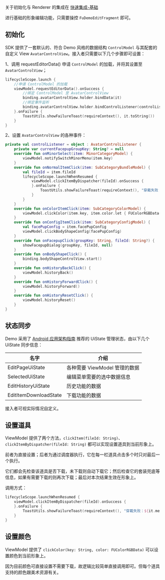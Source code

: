 关于初始化与 Renderer 的集成在 [快速集成-基础](1、快速集成-基础.md) 

进行基础的形象编辑功能，只需要操控 `FuDemoEditFragment` 即可。

## 初始化

SDK 提供了一套默认的、符合 Demo 风格的数据结构 `ControlModel` 与其配套的自定义 View `AvatarControlView`。接入者只需要以下几个步骤即可设置：

1、调用 requestEditorData() 申请  `ControlModel` 的加载，并将其设置至 `AvatarControlView`；

```kotlin
lifecycleScope.launch {
    //申请 ControlModel 的加载
    viewModel.requestEditorData().onSuccess {
        //绑定 ControlModel 至 AvatarControlView
        binding.avatarControlView.holder.bindData(it)
        //绑定事件监听
        binding.avatarControlView.holder.bindControlListener(controlListener)
    }.onFailure {
        ToastUtils.showFailureToast(requireContext(), it.toString())
    }
}
```

2、设置 `AvatarControlView` 的各种事件：

```kotlin
private val controlListener = object : AvatarControlListener {
    private var currentFacepupGroupKey: String? = null
    override fun onMinorSelect(item: MinorCategoryModel) {
        viewModel.notifySwitchMinorMenu(item.key)
    }
    override fun onNormalItemClick(item: SubCategoryBundleModel) {
        val fileId = item.fileId
        lifecycleScope.launchWhenResumed {
            viewModel.clickItemByDispatcher(fileId).onSuccess {
            }.onFailure {
                ToastUtils.showFailureToast(requireContext(), "穿戴失败：${it.message ?: it}")
            }
        }
    }
    override fun onColorItemClick(item: SubCategoryColorModel) {
        viewModel.clickColor(item.key, item.color.let { FUColorRGBData(it.red, it.green, it.blue) })
    }
    override fun onConfigItemClick(item: SubCategoryConfigModel) {
        val facePupConfig = item.facePupConfig
        viewModel.clickBodyShapeConfig(facePupConfig)
    }
    override fun onFacepupClick(groupKey: String, fileId: String?) {
        showFacepupDialog(groupKey, fileId, null)
    }
    override fun onBodyShapeClick() {
        binding.bodyShapeControlView.start()
    }
    override fun onHistoryBackClick() {
        viewModel.historyBack()
    }
    override fun onHistoryForwardClick() {
        viewModel.historyForward()
    }
    override fun onHistoryResetClick() {
        viewModel.historyReset()
    }
}
```

## 状态同步

Demo 采用了 [Android 应用架构指南](https://developer.android.com/jetpack/guide?hl=zh-cn) 推荐的 UiState 管理状态，由以下几个 UiState 同步信息：

| 名字                  | 介绍                          |
| --------------------- | ----------------------------- |
| EditPageUiState       | 各种需要 ViewModel 管理的数据 |
| SelectedUiState       | 编辑菜单需要的选中数据信息    |
| EditHistoryUiState    | 历史功能的数据                |
| EditItemDownloadState | 下载功能的数据                |

接入者可视实际情况自定义。

## 设置道具

ViewModel 提供了两个方法，`clickItem(fileId: String)`、`clickItemByDispatcher(fileId: String)` 都可以实现设置道具到当前形象上。

前者为直接设置；后者为通过调度器执行，它在每一栏道具点击多个时只对最后一个执行。

它们都会先检查该道具是否下载，未下载则自动下载它；然后检查它的套装兜底等信息，如果有需要下载的则再次下载；最后对本次结果生效在形象上。

调用方式：

```kotlin
lifecycleScope.launchWhenResumed {
    viewModel.clickItemByDispatcher(fileId).onSuccess {
    }.onFailure {
        ToastUtils.showFailureToast(requireContext(), "穿戴失败：${it.message ?: it}")
    }
}
```

## 设置颜色

ViewModel 提供了 `clickColor(key: String, color: FUColorRGBData)` 可以设置颜色到当前形象上。

因为目前颜色可直接设置不需要下载，故逻辑比较简单直接调用即可。但每个道具支持的颜色跟美术资源有关。
